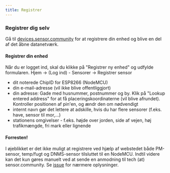 ```yaml
---
title: Registrer
---
```


### Registrer dig selv

Gå til [devices.sensor.community](https://devices.sensor.community/register) for at registrere din enhed og blive en del af det åbne datanetværk.


#### Registrer din enhed
Når du er logget ind, skal du klikke på "Registrer ny enhed" og udfylde formularen.
Hjem -> (Log ind) - Sensorer -> Registrer sensor

* dit noterede ChipID for ESP8266 (NodeMCU)
* din e-mail-adresse (vil ikke blive offentliggjort)
* din adresse: Gade med husnummer, postnummer og by. Klik på "Lookup entered address" for at få placeringskoordinaterne (vil blive afrundet). Kontroller positionen af pin'en, og ændr den om nødvendigt
* internt navn gør det lettere at adskille, hvis du har flere sensorer (f.eks. have, sensor til mor,...)
* stationens omgivelser - f.eks. højde over jorden, side af vejen, høj trafikmængde, fri mark eller lignende


#### Forresten!
I øjeblikket er det ikke muligt at registrere ved hjælp af webstedet både PM-sensor, temp/fugt og DNMS-sensor tilsluttet til en NodeMCU.
Indtil videre kan det kun gøres manuelt ved at sende en anmodning til tech (at) sensor.community.
Se [issue](https://github.com/opendata-stuttgart/sensor.community/issues/117) for nærmere oplysninger.
